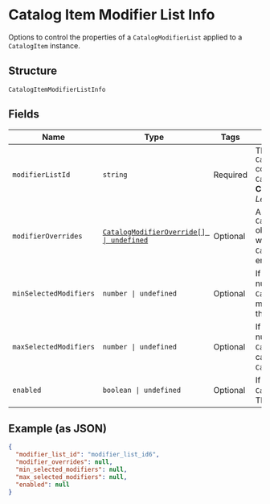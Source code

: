 
# Catalog Item Modifier List Info

Options to control the properties of a `CatalogModifierList` applied to a `CatalogItem` instance.

## Structure

`CatalogItemModifierListInfo`

## Fields

| Name | Type | Tags | Description |
|  --- | --- | --- | --- |
| `modifierListId` | `string` | Required | The ID of the `CatalogModifierList` controlled by this `CatalogModifierListInfo`.<br>**Constraints**: *Minimum Length*: `1` |
| `modifierOverrides` | [`CatalogModifierOverride[] \| undefined`](../../doc/models/catalog-modifier-override.md) | Optional | A set of `CatalogModifierOverride` objects that override whether a given `CatalogModifier` is enabled by default. |
| `minSelectedModifiers` | `number \| undefined` | Optional | If 0 or larger, the smallest number of `CatalogModifier`s that must be selected from this `CatalogModifierList`. |
| `maxSelectedModifiers` | `number \| undefined` | Optional | If 0 or larger, the largest number of `CatalogModifier`s that can be selected from this `CatalogModifierList`. |
| `enabled` | `boolean \| undefined` | Optional | If `true`, enable this `CatalogModifierList`. The default value is `true`. |

## Example (as JSON)

```json
{
  "modifier_list_id": "modifier_list_id6",
  "modifier_overrides": null,
  "min_selected_modifiers": null,
  "max_selected_modifiers": null,
  "enabled": null
}
```

